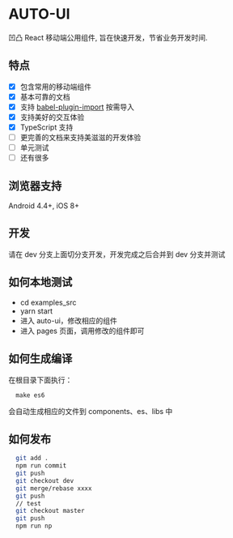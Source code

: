 # AUTO-UI

凹凸 React 移动端公用组件, 旨在快速开发，节省业务开发时间.

## 特点

- [x] 包含常用的移动端组件
- [x] 基本可靠的文档
- [x] 支持 [babel-plugin-import](https://github.com/ant-design/babel-plugin-import) 按需导入
- [x] 支持美好的交互体验
- [x] TypeScript 支持
- [ ] 更完善的文档来支持美滋滋的开发体验
- [ ] 单元测试
- [ ] 还有很多

## 浏览器支持

Android 4.4+, iOS 8+

## 开发

请在 dev 分支上面切分支开发，开发完成之后合并到 dev 分支并测试

## 如何本地测试

- cd examples_src
- yarn start
- 进入 auto-ui，修改相应的组件
- 进入 pages 页面，调用修改的组件即可

## 如何生成编译

在根目录下面执行：

```
  make es6
```

会自动生成相应的文件到 components、es、libs 中

## 如何发布

```bash
  git add .
  npm run commit
  git push
  git checkout dev
  git merge/rebase xxxx
  git push
  // test
  git checkout master
  git push
  npm run np
```

